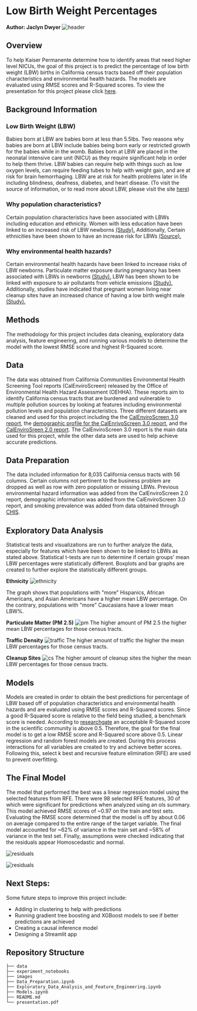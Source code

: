 # Low Birth Weight Percentages
**Author: Jaclyn Dwyer**
![header](images/baby.jpg)

## Overview
To help Kaiser Permanente determine how to identify areas that need higher level NICUs, the goal of this project is to predict the percentage of low birth weight (LBW) births in California census tracts based off their population characteristics and environmental health hazards. The models are evaluated using RMSE scores and R-Squared scores. To view the presentation for this project please click [here](https://docs.google.com/presentation/d/15-4TvndWWEJfAXv9I0eHw-33lerOmyMUXFsoXr8ynWI/edit?usp=sharing).

## Background Information

### Low Birth Weight (LBW)
Babies born at LBW are babies born at less than 5.5lbs. Two reasons why babies are born at LBW include babies being born early or restricted growth for the babies while in the womb. Babies born at LBW are placed in the neonatal intensive care unit (NICU) as they require significant help in order to help them thrive. LBW babies can require help with things such as low oxygen levels, can require feeding tubes to help with weight gain, and are at risk for brain hemorrhaging. LBW are at risk for health problems later in life including blindness, deafness, diabetes, and heart disease. 
(To visit the source of information, or to read more about LBW, please visit the site [here](https://www.marchofdimes.org/complications/low-birthweight.aspx))

### Why population characteristics?
Certain population characteristics have been associated with LBWs including education and ethnicity. Women with less education have been linked to an increased risk of LBW newborns [(Study).](https://www.ncbi.nlm.nih.gov/pmc/articles/PMC3349660/) Additionally, Certain ethnicities have been shown to have an increase risk for LBWs [(Source).](https://www.marchofdimes.org/peristats/Peristats.aspx)

### Why environmental health hazards?
Certain environmental health hazards have been linked to increase risks of LBW newborns. Particulate matter exposure during pregnancy has been associated with LBWs in newborns [(Study).](https://www.ncbi.nlm.nih.gov/pmc/articles/PMC1913584/) LBW has been shown to be linked with exposure to air pollutants from vehicle emissions [(Study).](https://pubmed.ncbi.nlm.nih.gov/22586068/) Additionally, studies have indicated that pregnant women living near cleanup sites have an increased chance of having a low birth weight male [(Study).](https://pubmed.ncbi.nlm.nih.gov/12896858/)

## Methods
The methodology for this project includes data cleaning, exploratory data analysis, feature engineering, and running various models to determine the model with the lowest RMSE score and highest R-Squared score. 

## Data
The data was obtained from California Communities Environmental Health Screening Tool reports (CalEnviroScreen) released by the Office of Environmental Health Hazard Assessment (OEHHA). These reports aim to identify California census tracts that are burdened and vulnerable to multiple pollution sources by looking at features including environmental pollution levels and population characteristics. Three different datasets are cleaned and used for this project including the the [CalEnviroScreen 3.0 report](https://oehha.ca.gov/calenviroscreen/report/calenviroscreen-30), the [demographic profile for the CalEnrivoScreen 3.0 report](https://oehha.ca.gov/calenviroscreen/report/calenviroscreen-30), and the [CalEnviroSreen 2.0 report](https://oehha.ca.gov/calenviroscreen/report/calenviroscreen-version-20). The CalEnviroScreen 3.0 report is the main data used for this project, while the other data sets are used to help achieve accurate predictions. 

## Data Preparation 
The data included information for 8,035 California census tracts with 56 columns. Certain columns not pertinent to the business problem are dropped as well as row with zero population or missing LBWs. Previous environmental hazard information was added from the CalEnviroScreen 2.0 report, demographic information was added from the CalEnviroScreen 3.0 report, and smoking prevalence was added from data obtained through [CHIS](https://ask.chis.ucla.edu/ask/SitePages/AskChisLogin.aspx?ReturnUrl=%2fAskCHIS%2ftools%2f_layouts%2fAuthenticate.aspx%3fSource%3d%252FAskCHIS%252Ftools%252F%255Flayouts%252FAskChisTool%252Fhome%252Easpx&Source=%2FAskCHIS%2Ftools%2F%5Flayouts%2FAskChisTool%2Fhome%2Easpx). 

## Exploratory Data Analysis
Statistical tests and visualizations are run to further analyze the data, especially for features which have been shown to be linked to LBWs as stated above. Statistical t-tests are run to determine if certain groups' mean LBW percentages were statistically different. Boxplots and bar graphs are created to further explore the statistically different groups. 

**Ethnicity**
![ethnicity](images/ethnicity_fixed.png)

The graph shows that populations with "more" Hispanics, African Americans, and Asian Americans have a higher mean LBW percentage. On the contrary, populations with "more" Caucasians have a lower mean LBW%.

**Particulate Matter (PM 2.5)**
![pm](images/pm_bar.png)
The higher amount of PM 2.5 the higher mean LBW percentages for those census tracts.

**Traffic Density**
![traffic](images/traffic_bar.png)
The higher amount of traffic the higher the mean LBW percentages for those census tracts.

**Cleanup Sites**
![cs](images/cleanup_sites_bar.png)
The higher amount of cleanup sites the higher the mean LBW percentages for those census tracts. 

## Models
Models are created in order to obtain the best predictions for percentage of LBW based off of population characteristics and environmental health hazards and are evaluated using RMSE scores and R-Squared scores. Since a good R-Squared score is relative to the field being studied, a benchmark score is needed. According to [researchgate](https://www.researchgate.net/) an acceptable R-Squared score in the scientific community is above 0.5. Therefore, the goal for the final model is to get a low RMSE score and R-Squared score above 0.5. Linear regression and random forest models are created. During this process interactions for all variables are created to try and achieve better scores. Following this, select k best and recursive feature elimination (RFE) are used to prevent overfitting. 

## The Final Model 
The model that performed the best was a linear regression model using the selected features from RFE. There were 98 selected RFE features, 30 of which were significant for predictions when analyzed using an ols summary. This model achieved RMSE scores of ~0.97 on the train and test sets. Evaluating the RMSE score determined that the model is off by about 0.06 on average compared to the entire range of the target variable. The final model accounted for ~62% of variance in the train set and ~58% of variance in the test set. Finally, assumptions were checked indicating that the residuals appear Homoscedastic and normal. 

![residuals](images/residuals_1.png)

![residuals](images/residuals_2.png)

## Next Steps: 
Some future steps to improve this project include:
  - Adding in clustering to help with predictions
  - Running gradient tree boosting and XGBoost models to see if better predictions are achieved
  - Creating a causal inference model
  - Designing a Streamlit app

## Repository Structure
```
├── data
├── experiment_notebooks
├── images
├── Data_Preparation.ipynb
├── Exploratory_Data_Analysis_and_Feature_Engineering.ipynb
├── Models.ipynb
├── README.md
└── presentation.pdf

```
